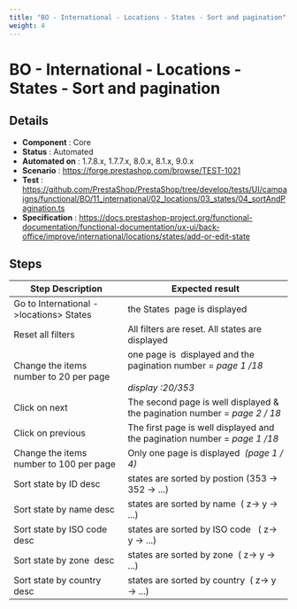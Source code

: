 ```yaml
---
title: "BO - International - Locations - States - Sort and pagination"
weight: 4
---
```


# BO - International - Locations - States - Sort and pagination
## Details
* **Component** : Core
* **Status** : Automated
* **Automated on** : 1.7.8.x, 1.7.7.x, 8.0.x, 8.1.x, 9.0.x
* **Scenario** : https://forge.prestashop.com/browse/TEST-1021
* **Test** : https://github.com/PrestaShop/PrestaShop/tree/develop/tests/UI/campaigns/functional/BO/11_international/02_locations/03_states/04_sortAndPagination.ts
* **Specification** : https://docs.prestashop-project.org/functional-documentation/functional-documentation/ux-ui/back-office/improve/international/locations/states/add-or-edit-state

## Steps
| Step Description | Expected result |
| ----- | ----- |
| Go to International ->locations> States | the States  page is displayed |
| Reset all filters | All filters are reset. All states are displayed |
| Change the items number to 20 per page | one page is  displayed and the pagination number = _page 1 /18_<br><br>_display :20/353_ |
| Click on next | The second page is well displayed & the pagination number = _page 2 / 18_ |
| Click on previous | The first page is well displayed and the pagination number = _page 1 /18_ |
| Change the items number to 100 per page | Only one page is displayed  _(page 1 / 4)_ |
| Sort state by ID desc | states are sorted by postion (353 -> 352 -> ...) |
| Sort state by name desc | states are sorted by name  ( z-> y -> ...) |
| Sort state by ISO code  desc | states are sorted by ISO code   ( z-> y -> ...) |
| Sort state by zone  desc | states are sorted by zone  ( z-> y -> ...) |
| Sort state by country  desc | states are sorted by country  ( z-> y -> ...) |
